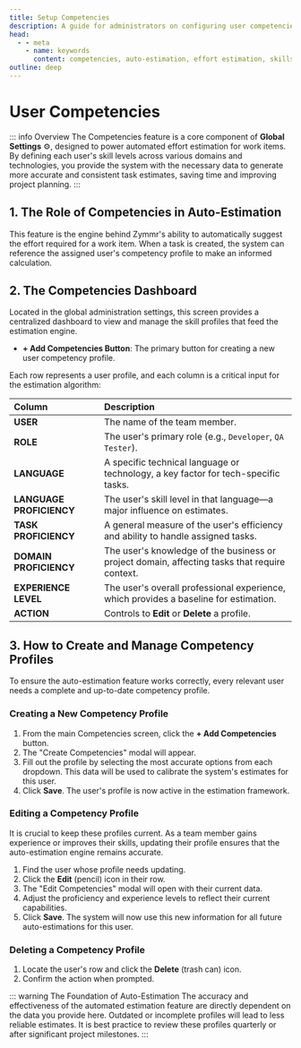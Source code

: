 ```yaml
---
title: Setup Competencies
description: A guide for administrators on configuring user competencies to power Zymmr's automated effort estimation for work items.
head:
  - - meta
    - name: keywords
      content: competencies, auto-estimation, effort estimation, skills, proficiency, administration, zymmr
outline: deep
---
```


# User Competencies

::: info Overview
The Competencies feature is a core component of **Global Settings** ⚙️, designed to power automated effort estimation for work items. By defining each user's skill levels across various domains and technologies, you provide the system with the necessary data to generate more accurate and consistent task estimates, saving time and improving project planning.
:::

## 1. The Role of Competencies in Auto-Estimation

This feature is the engine behind Zymmr's ability to automatically suggest the effort required for a work item. When a task is created, the system can reference the assigned user's competency profile to make an informed calculation.


## 2. The Competencies Dashboard

Located in the global administration settings, this screen provides a centralized dashboard to view and manage the skill profiles that feed the estimation engine.

-   **+ Add Competencies Button**: The primary button for creating a new user competency profile.

Each row represents a user profile, and each column is a critical input for the estimation algorithm:

| Column                  | Description                                                                                       |
| :---------------------- | :------------------------------------------------------------------------------------------------ |
| **USER**                | The name of the team member.                                                                      |
| **ROLE**                | The user's primary role (e.g., `Developer`, `QA Tester`).                                         |
| **LANGUAGE**            | A specific technical language or technology, a key factor for tech-specific tasks.                |
| **LANGUAGE PROFICIENCY**| The user's skill level in that language—a major influence on estimates.                           |
| **TASK PROFICIENCY**    | A general measure of the user's efficiency and ability to handle assigned tasks.                  |
| **DOMAIN PROFICIENCY**  | The user's knowledge of the business or project domain, affecting tasks that require context.    |
| **EXPERIENCE LEVEL**    | The user's overall professional experience, which provides a baseline for estimation.             |
| **ACTION**              | Controls to **Edit** or **Delete** a profile.                                                     |

## 3. How to Create and Manage Competency Profiles

To ensure the auto-estimation feature works correctly, every relevant user needs a complete and up-to-date competency profile.

### Creating a New Competency Profile
1.  From the main Competencies screen, click the **+ Add Competencies** button.
2.  The "Create Competencies" modal will appear.
3.  Fill out the profile by selecting the most accurate options from each dropdown. This data will be used to calibrate the system's estimates for this user.
4.  Click **Save**. The user's profile is now active in the estimation framework.

### Editing a Competency Profile
It is crucial to keep these profiles current. As a team member gains experience or improves their skills, updating their profile ensures that the auto-estimation engine remains accurate.

1.  Find the user whose profile needs updating.
2.  Click the **Edit** (pencil) icon in their row.
3.  The "Edit Competencies" modal will open with their current data.
4.  Adjust the proficiency and experience levels to reflect their current capabilities.
5.  Click **Save**. The system will now use this new information for all future auto-estimations for this user.

### Deleting a Competency Profile
1.  Locate the user's row and click the **Delete** (trash can) icon.
2.  Confirm the action when prompted.

::: warning The Foundation of Auto-Estimation
The accuracy and effectiveness of the automated estimation feature are directly dependent on the data you provide here. Outdated or incomplete profiles will lead to less reliable estimates. It is best practice to review these profiles quarterly or after significant project milestones.
:::